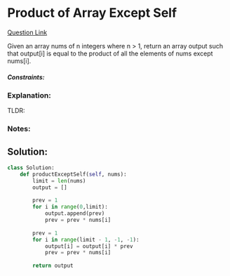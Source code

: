 # Product of Array Except Self  

[Question Link](https://leetcode.com/problems/product-of-array-except-self/)  

Given an array nums of n integers where n > 1,  return an array output such that output[i] is equal to the product of all the elements of nums except nums[i].  

##### Constraints:

### Explanation:
TLDR: 

### Notes:


## Solution:
```Python
class Solution:
    def productExceptSelf(self, nums):
        limit = len(nums)
        output = []
        
        prev = 1
        for i in range(0,limit):
            output.append(prev)
            prev = prev * nums[i]
        
        prev = 1
        for i in range(limit - 1, -1, -1):
            output[i] = output[i] * prev
            prev = prev * nums[i]
            
        return output
```